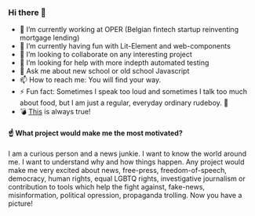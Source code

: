 ### Hi there 👋

<!--
**zoltanradics/zoltanradics** is a ✨ _special_ ✨ repository because its `README.md` (this file) appears on your GitHub profile.

Here are some ideas to get you started:

- 🔭 I’m currently working on ...
- 🌱 I’m currently learning ...
- 👯 I’m looking to collaborate on ...
- 🤔 I’m looking for help with ...
- 💬 Ask me about ...
- 📫 How to reach me: ...
- 😄 Pronouns: ...
- ⚡ Fun fact: ...
-->

- 🔭 I’m currently working at OPER (Belgian fintech startup reinventing mortgage lending)
- 🌱 I’m currently having fun with Lit-Element and web-components
- 👯 I’m looking to collaborate on any interesting project
- 🤔 I’m looking for help with more indepth automated testing
- 💬 Ask me about new school or old school Javascript
- 📫 How to reach me: You will find your way.
- ⚡ Fun fact: Sometimes I speak too loud and sometimes I talk too much about food, but I am just a regular, everyday ordinary rudeboy. 🤠
- 💣 [This](https://github.com/zoltanradics/zoltanradics/blob/main/who-caused-this-big.jpg?raw=true) is always true!

#### ☝️ What project would make me the most motivated?

I am a curious person and a news junkie. I want to know the world around me. I want to understand why and how things happen. Any project would make me very excited about news, free-press, freedom-of-speech, democracy, human rights, equal LGBTQ rights, investigative journalism or contribution to tools which help the fight against, fake-news, misinformation, political opression, propaganda trolling. Now you have a picture!
